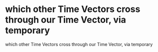 # which other Time Vectors cross through our Time Vector, via temporary

which other Time Vectors cross through our Time Vector, via temporary